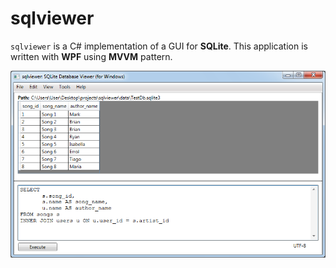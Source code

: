 # sqlviewer 

`sqlviewer` is a C# implementation of a GUI for **SQLite**. 
This application is written with **WPF** using **MVVM** pattern. 

![SongsArtists](docs/img/SongsArtists.png)
